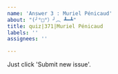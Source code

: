 ```yaml
---
name: 'Answer 3 : Muriel Pénicaud'
about: "(╯°□°）╯︵ ┻━┻"
title: quiz|371|Muriel Pénicaud
labels: ''
assignees: ''

---
```


Just click 'Submit new issue'.
